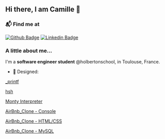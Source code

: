## Hi there, I am Camille 👋

### 📬 Find me at
[![Github Badge](http://img.shields.io/badge/-Github-black?style=flat-square&logo=github&link=https://github.com/soniangn/)](https://github.com/CamilleFavriel/) 
[![Linkedin Badge](https://img.shields.io/badge/-LinkedIn-blue?style=flat-square&logo=Linkedin&logoColor=white&link=https://https://www.linkedin.com/in/camille-favriel/)](https://www.linkedin.com/in/camille-favriel-503223245/)

### A little about me...
I'm a **software engineer student** @holbertonschool, in Toulouse, France.

- 💅 Designed: 

[_printf](https://github.com/AymericLPR/holbertonschool-printf)

[hsh](https://github.com/HugoCLI/holbertonschool-simple_shell)

[Monty Interpreter](https://github.com/PhYdrogen/holbertonschool-monty)

[AirBnb_Clone - Console](https://github.com/Kiki3165/holbertonschool-AirBnB_clone)

[AirBnb_Clone - HTML/CSS](https://github.com/CamilleFavriel/holbertonschool-AirBnB_clone)

[AirBnb_Clone - MySQL](https://github.com/adamdiallo2k/holbertonschool-AirBnB_clone_v2)
